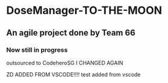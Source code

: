 # DoseManager-TO-THE-MOON

## An agile project done by Team 66

### Now still in progress

outsourced to CodeheroSG
I CHANGED AGAIN

ZD ADDED FROM VSCODE!!!!
test added from vscode
